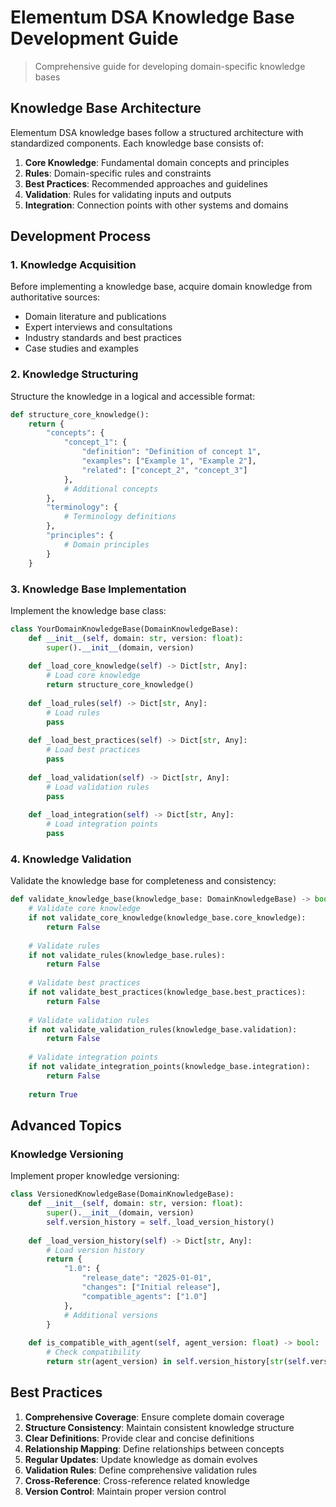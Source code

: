 # Elementum DSA Knowledge Base Development Guide

> Comprehensive guide for developing domain-specific knowledge bases

## Knowledge Base Architecture

Elementum DSA knowledge bases follow a structured architecture with standardized components. Each knowledge base consists of:

1. **Core Knowledge**: Fundamental domain concepts and principles
2. **Rules**: Domain-specific rules and constraints
3. **Best Practices**: Recommended approaches and guidelines
4. **Validation**: Rules for validating inputs and outputs
5. **Integration**: Connection points with other systems and domains

## Development Process

### 1. Knowledge Acquisition

Before implementing a knowledge base, acquire domain knowledge from authoritative sources:

- Domain literature and publications
- Expert interviews and consultations
- Industry standards and best practices
- Case studies and examples

### 2. Knowledge Structuring

Structure the knowledge in a logical and accessible format:

```python
def structure_core_knowledge():
    return {
        "concepts": {
            "concept_1": {
                "definition": "Definition of concept 1",
                "examples": ["Example 1", "Example 2"],
                "related": ["concept_2", "concept_3"]
            },
            # Additional concepts
        },
        "terminology": {
            # Terminology definitions
        },
        "principles": {
            # Domain principles
        }
    }
```

### 3. Knowledge Base Implementation

Implement the knowledge base class:

```python
class YourDomainKnowledgeBase(DomainKnowledgeBase):
    def __init__(self, domain: str, version: float):
        super().__init__(domain, version)
    
    def _load_core_knowledge(self) -> Dict[str, Any]:
        # Load core knowledge
        return structure_core_knowledge()
    
    def _load_rules(self) -> Dict[str, Any]:
        # Load rules
        pass
    
    def _load_best_practices(self) -> Dict[str, Any]:
        # Load best practices
        pass
    
    def _load_validation(self) -> Dict[str, Any]:
        # Load validation rules
        pass
    
    def _load_integration(self) -> Dict[str, Any]:
        # Load integration points
        pass
```

### 4. Knowledge Validation

Validate the knowledge base for completeness and consistency:

```python
def validate_knowledge_base(knowledge_base: DomainKnowledgeBase) -> bool:
    # Validate core knowledge
    if not validate_core_knowledge(knowledge_base.core_knowledge):
        return False
    
    # Validate rules
    if not validate_rules(knowledge_base.rules):
        return False
    
    # Validate best practices
    if not validate_best_practices(knowledge_base.best_practices):
        return False
    
    # Validate validation rules
    if not validate_validation_rules(knowledge_base.validation):
        return False
    
    # Validate integration points
    if not validate_integration_points(knowledge_base.integration):
        return False
    
    return True
```

## Advanced Topics

### Knowledge Versioning

Implement proper knowledge versioning:

```python
class VersionedKnowledgeBase(DomainKnowledgeBase):
    def __init__(self, domain: str, version: float):
        super().__init__(domain, version)
        self.version_history = self._load_version_history()
    
    def _load_version_history(self) -> Dict[str, Any]:
        # Load version history
        return {
            "1.0": {
                "release_date": "2025-01-01",
                "changes": ["Initial release"],
                "compatible_agents": ["1.0"]
            },
            # Additional versions
        }
    
    def is_compatible_with_agent(self, agent_version: float) -> bool:
        # Check compatibility
        return str(agent_version) in self.version_history[str(self.version)]["compatible_agents"]
```

## Best Practices

1. **Comprehensive Coverage**: Ensure complete domain coverage
2. **Structure Consistency**: Maintain consistent knowledge structure
3. **Clear Definitions**: Provide clear and concise definitions
4. **Relationship Mapping**: Define relationships between concepts
5. **Regular Updates**: Update knowledge as domain evolves
6. **Validation Rules**: Define comprehensive validation rules
7. **Cross-Reference**: Cross-reference related knowledge
8. **Version Control**: Maintain proper version control